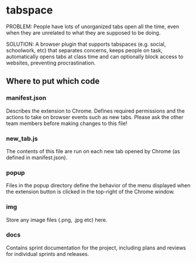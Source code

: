 # tabspace
PROBLEM: People have lots of unorganized tabs open all the time, even when
they are unrelated to what they are supposed to be doing.

SOLUTION: A browser plugin that supports tabspaces (e.g. social, schoolwork,
etc) that separates concerns, keeps people on task, automatically opens tabs
at class time and can optionally block access to websites, preventing procrastination.


## Where to put which code
### manifest.json
Describes the extension to Chrome. Defines required permissions and the actions to take
on browser events such as new tabs. Please ask the other team members before making
changes to this file!

### new_tab.js
The contents of this file are run on each new tab opened by Chrome (as defined in
manifest.json).

### popup
Files in the popup directory define the behavior of the menu displayed when the extension
button is clicked in the top-right of the Chrome window.

### img
Store any image files (.png, .jpg etc) here.

### docs
Contains sprint documentation for the project, including plans and reviews for individual
sprints and releases.